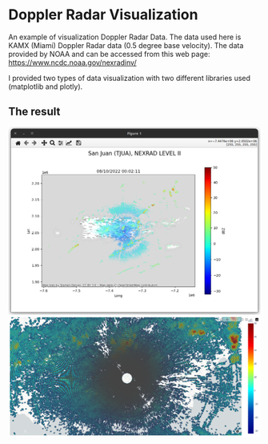 # Doppler Radar Visualization
An example of visualization Doppler Radar Data. The data used here is KAMX (Miami) Doppler Radar data (0.5 degree base velocity). The data provided by NOAA and can be accessed from this web page: https://www.ncdc.noaa.gov/nexradinv/

I provided two types of data visualization with two different libraries used (matplotlib and plotly).

## The result
![alt text](img/out.png "matplotlib")
<br>
![alt text](img/out1.png "plotly")